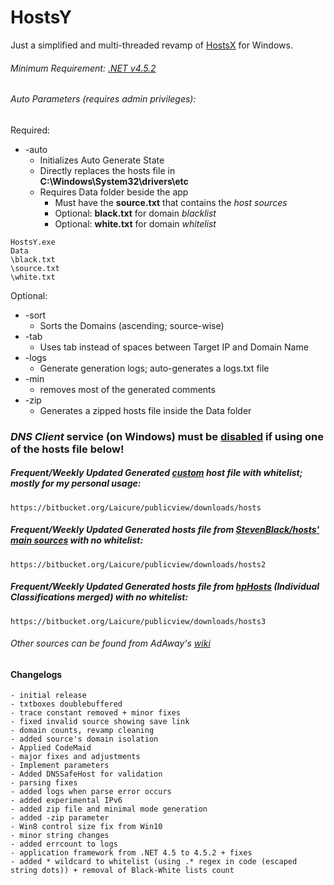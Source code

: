 # HostsY
Just a simplified and multi-threaded revamp of [HostsX](http://github.com/Laicure/HostsX) for Windows.

###### Minimum Requirement: [.NET v4.5.2](https://www.microsoft.com/en-us/download/details.aspx?id=42642)

###### Auto Parameters (requires admin privileges):
Required:
* \-auto
	* Initializes Auto Generate State
	* Directly replaces the hosts file in **C:\\Windows\\System32\\drivers\\etc**
	* Requires Data folder beside the app
		* Must have the **source.txt** that contains the _host sources_
		* Optional: **black.txt** for domain _blacklist_
		* Optional: **white.txt** for domain _whitelist_
```
HostsY.exe
Data
\black.txt
\source.txt
\white.txt
```

Optional:
* \-sort
	* Sorts the Domains (ascending; source-wise)
* \-tab
	* Uses tab instead of spaces between Target IP and Domain Name
* \-logs
	* Generate generation logs; auto-generates a logs.txt file
* \-min
	* removes most of the generated comments
* \-zip
	* Generates a zipped hosts file inside the Data folder
	
### _DNS Client_ service (on Windows) must be [disabled](http://support.simpledns.com/kb/a61/disabling-the-windows-dns-client-service.aspx) if using one of the hosts file below!


##### Frequent/Weekly Updated Generated [custom](https://github.com/Laicure/HostsY/blob/master/sources.md#custom-hosts-files-sources-and-whitelist) host file _with whitelist_; mostly for my personal usage:
```
https://bitbucket.org/Laicure/publicview/downloads/hosts
```
##### Frequent/Weekly Updated Generated hosts file from [StevenBlack/hosts' main sources](https://github.com/StevenBlack/hosts/tree/master/data) _with no whitelist_:
```
https://bitbucket.org/Laicure/publicview/downloads/hosts2
```
##### Frequent/Weekly Updated Generated hosts file from [hpHosts](https://hosts-file.net/?s=Download) (Individual Classifications merged) _with no whitelist_:
```
https://bitbucket.org/Laicure/publicview/downloads/hosts3
```

###### Other sources can be found from AdAway's [wiki](https://github.com/AdAway/AdAway/wiki/HostsSources)

#### Changelogs
```
- initial release
- txtboxes doublebuffered
- trace constant removed + minor fixes
- fixed invalid source showing save link
- domain counts, revamp cleaning
- added source's domain isolation
- Applied CodeMaid
- major fixes and adjustments
- Implement parameters
- Added DNSSafeHost for validation
- parsing fixes
- added logs when parse error occurs
- added experimental IPv6
- added zip file and minimal mode generation
- added -zip parameter
- Win8 control size fix from Win10
- minor string changes
- added errcount to logs
- application framework from .NET 4.5 to 4.5.2 + fixes
- added * wildcard to whitelist (using .* regex in code (escaped string dots)) + removal of Black-White lists count
```

